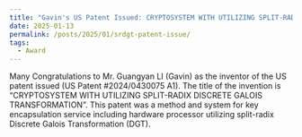```yaml
---
title: "Gavin's US Patent Issued: CRYPTOSYSTEM WITH UTILIZING SPLIT-RADIX DISCRETE GALOIS TRANSFORMATION"
date: 2025-01-13
permalink: /posts/2025/01/srdgt-patent-issue/
tags:
  - Award
---
```


Many Congratulations to Mr. Guangyan LI (Gavin) as the inventor of the US patent issued (US Patent #2024/0430075 A1). The title of the invention is “CRYPTOSYSTEM WITH UTILIZING SPLIT-RADIX DISCRETE GALOIS TRANSFORMATION”. This patent was a method and system for key encapsulation service including hardware processor utilizing split-radix Discrete Galois Transformation (DGT).
